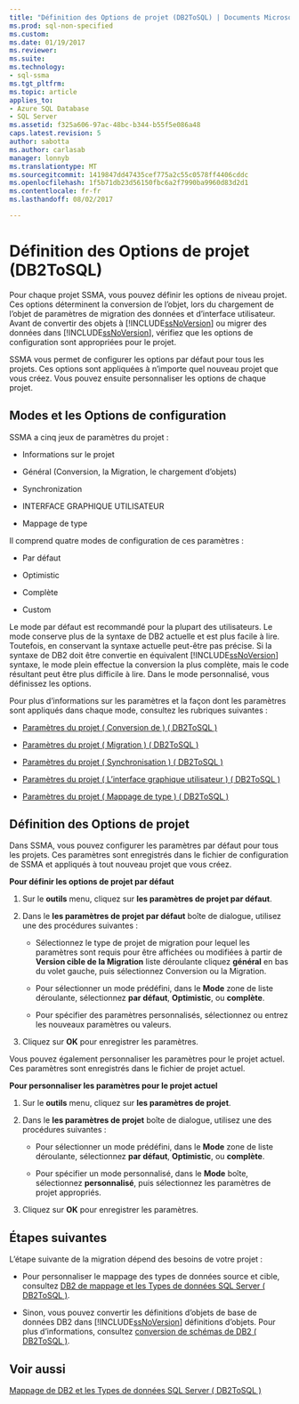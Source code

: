 ```yaml
---
title: "Définition des Options de projet (DB2ToSQL) | Documents Microsoft"
ms.prod: sql-non-specified
ms.custom: 
ms.date: 01/19/2017
ms.reviewer: 
ms.suite: 
ms.technology:
- sql-ssma
ms.tgt_pltfrm: 
ms.topic: article
applies_to:
- Azure SQL Database
- SQL Server
ms.assetid: f325a606-97ac-48bc-b344-b55f5e086a48
caps.latest.revision: 5
author: sabotta
ms.author: carlasab
manager: lonnyb
ms.translationtype: MT
ms.sourcegitcommit: 1419847dd47435cef775a2c55c0578ff4406cddc
ms.openlocfilehash: 1f5b71db23d56150fbc6a2f7990ba9960d83d2d1
ms.contentlocale: fr-fr
ms.lasthandoff: 08/02/2017

---
```

# <a name="setting-project-options-db2tosql"></a>Définition des Options de projet (DB2ToSQL)
Pour chaque projet SSMA, vous pouvez définir les options de niveau projet. Ces options déterminent la conversion de l’objet, lors du chargement de l’objet de paramètres de migration des données et d’interface utilisateur. Avant de convertir des objets à [!INCLUDE[ssNoVersion](../../includes/ssnoversion_md.md)] ou migrer des données dans [!INCLUDE[ssNoVersion](../../includes/ssnoversion_md.md)], vérifiez que les options de configuration sont appropriées pour le projet.  
  
SSMA vous permet de configurer les options par défaut pour tous les projets. Ces options sont appliquées à n’importe quel nouveau projet que vous créez. Vous pouvez ensuite personnaliser les options de chaque projet.  
  
## <a name="configuration-options-and-modes"></a>Modes et les Options de configuration  
SSMA a cinq jeux de paramètres du projet :  
  
-   Informations sur le projet  
  
-   Général (Conversion, la Migration, le chargement d’objets)  
  
-   Synchronization  
  
-   INTERFACE GRAPHIQUE UTILISATEUR  
  
-   Mappage de type  
  
Il comprend quatre modes de configuration de ces paramètres :  
  
-   Par défaut  
  
-   Optimistic  
  
-   Complète  
  
-   Custom  
  
Le mode par défaut est recommandé pour la plupart des utilisateurs. Le mode conserve plus de la syntaxe de DB2 actuelle et est plus facile à lire. Toutefois, en conservant la syntaxe actuelle peut-être pas précise. Si la syntaxe de DB2 doit être convertie en équivalent [!INCLUDE[ssNoVersion](../../includes/ssnoversion_md.md)] syntaxe, le mode plein effectue la conversion la plus complète, mais le code résultant peut être plus difficile à lire. Dans le mode personnalisé, vous définissez les options.  
  
Pour plus d’informations sur les paramètres et la façon dont les paramètres sont appliqués dans chaque mode, consultez les rubriques suivantes :  
  
-   [Paramètres du projet &#40; Conversion de &#41; &#40; DB2ToSQL &#41;](../../ssma/db2/project-settings-conversion-db2tosql.md)  
  
-   [Paramètres du projet &#40; Migration &#41; &#40; DB2ToSQL &#41;](../../ssma/db2/project-settings-migration-db2tosql.md)  
  
-   [Paramètres du projet &#40; Synchronisation &#41; &#40; DB2ToSQL &#41;](../../ssma/db2/project-settings-synchronization-db2tosql.md)  
  
-   [Paramètres du projet &#40; L’interface graphique utilisateur &#41; &#40; DB2ToSQL &#41;](../../ssma/db2/project-settings-gui-db2tosql.md)  
  
-   [Paramètres du projet &#40; Mappage de type &#41; &#40; DB2ToSQL &#41;](../../ssma/db2/project-settings-type-mapping-db2tosql.md)  
  
## <a name="setting-project-options"></a>Définition des Options de projet  
Dans SSMA, vous pouvez configurer les paramètres par défaut pour tous les projets. Ces paramètres sont enregistrés dans le fichier de configuration de SSMA et appliqués à tout nouveau projet que vous créez.  
  
**Pour définir les options de projet par défaut**  
  
1.  Sur le **outils** menu, cliquez sur **les paramètres de projet par défaut**.  
  
2.  Dans le **les paramètres de projet par défaut** boîte de dialogue, utilisez une des procédures suivantes :  
  
    -   Sélectionnez le type de projet de migration pour lequel les paramètres sont requis pour être affichées ou modifiées à partir de **Version cible de la Migration** liste déroulante cliquez **général** en bas du volet gauche, puis sélectionnez Conversion ou la Migration.  
  
    -   Pour sélectionner un mode prédéfini, dans le **Mode** zone de liste déroulante, sélectionnez **par défaut**, **Optimistic**, ou **complète**.  
  
    -   Pour spécifier des paramètres personnalisés, sélectionnez ou entrez les nouveaux paramètres ou valeurs.  
  
3.  Cliquez sur **OK** pour enregistrer les paramètres.  
  
Vous pouvez également personnaliser les paramètres pour le projet actuel. Ces paramètres sont enregistrés dans le fichier de projet actuel.  
  
**Pour personnaliser les paramètres pour le projet actuel**  
  
1.  Sur le **outils** menu, cliquez sur **les paramètres de projet**.  
  
2.  Dans le **les paramètres de projet** boîte de dialogue, utilisez une des procédures suivantes :  
  
    -   Pour sélectionner un mode prédéfini, dans le **Mode** zone de liste déroulante, sélectionnez **par défaut**, **Optimistic**, ou **complète**.  
  
    -   Pour spécifier un mode personnalisé, dans le **Mode** boîte, sélectionnez **personnalisé**, puis sélectionnez les paramètres de projet appropriés.  
  
3.  Cliquez sur **OK** pour enregistrer les paramètres.  
  
## <a name="next-steps"></a>Étapes suivantes  
L’étape suivante de la migration dépend des besoins de votre projet :  
  
-   Pour personnaliser le mappage des types de données source et cible, consultez [DB2 de mappage et les Types de données SQL Server &#40; DB2ToSQL &#41;](../../ssma/db2/mapping-db2-and-sql-server-data-types-db2tosql.md).  
  
-   Sinon, vous pouvez convertir les définitions d’objets de base de données DB2 dans [!INCLUDE[ssNoVersion](../../includes/ssnoversion_md.md)] définitions d’objets. Pour plus d’informations, consultez [conversion de schémas de DB2 &#40; DB2ToSQL &#41;](../../ssma/db2/converting-db2-schemas-db2tosql.md).  
  
## <a name="see-also"></a>Voir aussi  
[Mappage de DB2 et les Types de données SQL Server &#40; DB2ToSQL &#41;](../../ssma/db2/mapping-db2-and-sql-server-data-types-db2tosql.md)  
  

